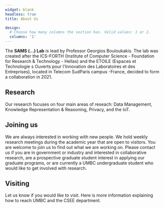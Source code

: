 ```yaml
---
widget: blank
headless: true
title: About Us

design:
  # Choose how many columns the section has. Valid values: 1 or 2.
  columns: '1'
---
```


The **SAMS (...) Lab** is lead by Professor Georgios Bouloukakis. The lab was created after the ICS-FORTH (Institute of Computer Science - Foundation for Research & Technology - Hellas) 
and the ETOILE (Espaces et Technologie s Ouverts pour l'Innovation des Laboratoires et des Entreprises), located in Telecom SudParis campus -France,
decided to form a collaboration in 2021.

## Research
Our research focuses on four main areas of reseach: Data Management, Knowledge Representation & Reasoning, Privacy, and the IoT.

## Joining us
We are always interested in working with new people. We hold weekly research meetings during the academic year that are open to visitors. You are welcome to join us to find out what we are working on. Please contact us if you are in government or industry and interested in collaborative research, are a prospective graduate student interest in applying our graduate programs, or are currently a UMBC undergraduate student who would like to get involved with research.

## Visiting
Let us know if you would like to visit. Here is more information explaining how to reach UMBC and the CSEE department.